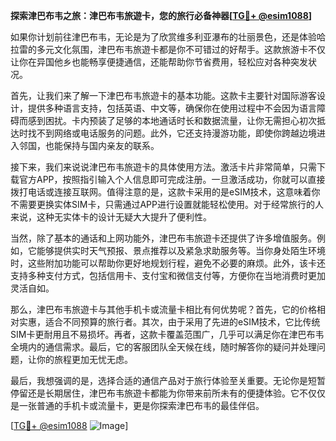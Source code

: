 **探索津巴布韦之旅：津巴布韦旅遊卡，您的旅行必备神器[[TG💪+ @esim1088](https://t.me/s/esim1088)]**

如果你计划前往津巴布韦，无论是为了欣赏维多利亚瀑布的壮丽景色，还是体验哈拉雷的多元文化氛围，津巴布韦旅遊卡都是你不可错过的好帮手。这款旅游卡不仅让你在异国他乡也能畅享便捷通信，还能帮助你节省费用，轻松应对各种突发状况。

首先，让我们来了解一下津巴布韦旅遊卡的基本功能。这款卡主要针对国际游客设计，提供多种语言支持，包括英语、中文等，确保你在使用过程中不会因为语言障碍而感到困扰。卡内预装了足够的本地通话时长和数据流量，让你无需担心初次抵达时找不到网络或电话服务的问题。此外，它还支持漫游功能，即使你跨越边境进入邻国，也能保持与国内亲友的联系。

接下来，我们来说说津巴布韦旅遊卡的具体使用方法。激活卡片非常简单，只需下载官方APP，按照指引输入个人信息即可完成注册。一旦激活成功，你就可以直接拨打电话或连接互联网。值得注意的是，这款卡采用的是eSIM技术，这意味着你不需要更换实体SIM卡，只需通过APP进行设置就能轻松使用。对于经常旅行的人来说，这种无实体卡的设计无疑大大提升了便利性。

当然，除了基本的通话和上网功能外，津巴布韦旅遊卡还提供了许多增值服务。例如，它能够提供实时天气预报、景点推荐以及紧急求助服务等。当你身处陌生环境时，这些附加功能可以帮助你更好地规划行程，避免不必要的麻烦。此外，该卡还支持多种支付方式，包括信用卡、支付宝和微信支付等，方便你在当地消费时更加灵活自如。

那么，津巴布韦旅遊卡与其他手机卡或流量卡相比有何优势呢？首先，它的价格相对实惠，适合不同预算的旅行者。其次，由于采用了先进的eSIM技术，它比传统SIM卡更耐用且不易损坏。再者，这款卡覆盖范围广，几乎可以满足你在津巴布韦全境内的通信需求。最后，它的客服团队全天候在线，随时解答你的疑问并处理问题，让你的旅程更加无忧无虑。

最后，我想强调的是，选择合适的通信产品对于旅行体验至关重要。无论你是短暂停留还是长期居住，津巴布韦旅遊卡都能为你带来前所未有的便捷体验。它不仅仅是一张普通的手机卡或流量卡，更是你探索津巴布韦的最佳伴侣。

[[TG💪+ @esim1088](https://t.me/s/esim1088) ![Image](https://i.postimg.cc/4NQfJmqS/Snipaste-2025-05-13-00-14-12.png)]
